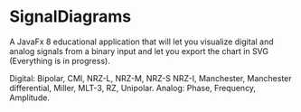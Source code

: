 # SignalDiagrams
A JavaFx 8 educational application that will let you visualize digital and analog signals from a binary input and let you export the chart in SVG (Everything is in progress).

Digital: Bipolar, CMI, NRZ-L, NRZ-M, NRZ-S NRZ-I, Manchester, Manchester differential, Miller, MLT-3, RZ, Unipolar.
Analog: Phase, Frequency, Amplitude.